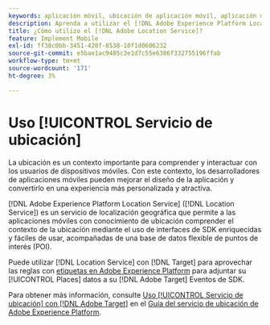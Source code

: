 ```yaml
---
keywords: aplicación móvil, ubicación de aplicación móvil, aplicación móvil de target, ubicaciones de target móvil, servicio de ubicación, servicio de ubicación de adobe experience cloud, poi, puntos de interés, sdk, ubicación, aplicación móvil1
description: Aprenda a utilizar el [!DNL Adobe Experience Platform Location Service] para habilitar sus aplicaciones móviles con reconocimiento de ubicación.
title: ¿Cómo utilizo el [!DNL Adobe Location Service]?
feature: Implement Mobile
exl-id: ff38c0bb-3451-420f-8538-10f1d0606232
source-git-commit: e5bae1ac9485c3e1d7c55e6386f332755196ffab
workflow-type: tm+mt
source-wordcount: '171'
ht-degree: 3%

---
```


# Uso [!UICONTROL Servicio de ubicación]

La ubicación es un contexto importante para comprender y interactuar con los usuarios de dispositivos móviles. Con este contexto, los desarrolladores de aplicaciones móviles pueden mejorar el diseño de la aplicación y convertirlo en una experiencia más personalizada y atractiva.

[!DNL Adobe Experience Platform Location Service] ([!DNL Location Service]) es un servicio de localización geográfica que permite a las aplicaciones móviles con conocimiento de ubicación comprender el contexto de la ubicación mediante el uso de interfaces de SDK enriquecidas y fáciles de usar, acompañadas de una base de datos flexible de puntos de interés (POI).

Puede utilizar [!DNL Location Service] con [!DNL Target] para aprovechar las reglas con [etiquetas en Adobe Experience Platform](https://experienceleague.adobe.com/docs/experience-platform/tags/home.html?lang=es) para adjuntar su [!UICONTROL Places] datos a su [!DNL Adobe Target] Eventos de SDK.

Para obtener más información, consulte [Uso [!UICONTROL Servicio de ubicación] con [!DNL Adobe Target]](https://experienceleague.adobe.com/docs/places/using/use-places-with-other-solutions/places-target/places-target.html) en el [Guía del servicio de ubicación de Adobe Experience Platform](https://experienceleague.adobe.com/docs/places/using/home.html).
